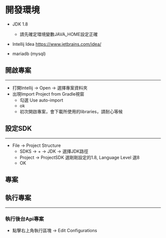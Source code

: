 開發環境
====

* JDK 1.8
    - 請先確定環境變數JAVA_HOME設定正確
* Intellij Idea
https://www.jetbrains.com/idea/

* mariadb (mysql)

## 開啟專案
---
- 打開Intellij -> Open -> 選擇專案資料夾
- 出現Import Project from Gradle視窗
    - 勾選 Use auto-import
    - ok
    - 初次開啟專案，會下載所使用的libraries，請耐心等候       
    
## 設定SDK
---
- File -> Project Structure 
    - SDKS -> + -> JDK -> 選擇JDK路徑
    - Project -> ProjectSDK 選剛剛設定的1.8, Language Level 選8 
    - OK
       
## 專案
## 執行專案
----
 

### 執行後台Api專案

- 點擊右上角執行區塊 -> Edit Configurations